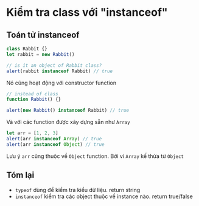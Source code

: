 # Kiểm tra class với "instanceof"

## Toán tử instanceof

```js
class Rabbit {}
let rabbit = new Rabbit()

// is it an object of Rabbit class?
alert(rabbit instanceof Rabbit) // true
```

Nó cũng hoạt động với constructor function

```js
// instead of class
function Rabbit() {}

alert(new Rabbit() instanceof Rabbit) // true
```

Và với các function được xây dựng sẵn như `Array`

```js
let arr = [1, 2, 3]
alert(arr instanceof Array) // true
alert(arr instanceof Object) // true
```

Lưu ý `arr` cũng thuộc về `Object` function. Bởi vì `Array` kế thừa từ `Object`

## Tóm lại

- `typeof` dùng để kiểm tra kiểu dữ liệu. return string
- `instanceof` kiểm tra các object thuộc về instance nào. return true/false

